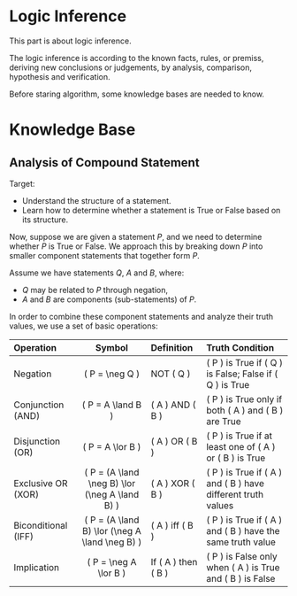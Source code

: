 # Logic Inference

This part is about logic inference.

The logic inference is according to the known facts, rules, or premiss, deriving new conclusions or judgements, by analysis, comparison, hypothesis and verification.

Before staring algorithm, some knowledge bases are needed to know.

# Knowledge Base

## Analysis of Compound Statement
Target: 
- Understand the structure of a statement.
- Learn how to determine whether a statement is True or False based on its structure.

Now, suppose we are given a statement $P$, and we need to determine whether $P$ is True or False.
We approach this by breaking down $P$ into smaller component statements that together form $P$.

Assume we have statements $Q$, $A$ and $B$, where:
- $Q$ may be related to $P$ through negation,
- $A$ and $B$ are components (sub-statements) of $P$.

In order to combine these component statements and analyze their truth values, we use a set of basic operations:

| Operation         | Symbol                                       | Definition                | Truth Condition |
|:------------------|:--------------------------------------------:|:---------------------------|:----------------|
| Negation          | \( P = \neg Q \)                             | NOT \( Q \)                | \( P \) is True if \( Q \) is False; False if \( Q \) is True |
| Conjunction (AND) | \( P = A \land B \)                          | \( A \) AND \( B \)         | \( P \) is True only if both \( A \) and \( B \) are True |
| Disjunction (OR)  | \( P = A \lor B \)                           | \( A \) OR \( B \)          | \( P \) is True if at least one of \( A \) or \( B \) is True |
| Exclusive OR (XOR)| \( P = (A \land \neg B) \lor (\neg A \land B) \) | \( A \) XOR \( B \)         | \( P \) is True if \( A \) and \( B \) have different truth values |
| Biconditional (IFF)| \( P = (A \land B) \lor (\neg A \land \neg B) \) | \( A \) iff \( B \)         | \( P \) is True if \( A \) and \( B \) have the same truth value |
| Implication       | \( P = \neg A \lor B \)                      | If \( A \) then \( B \)     | \( P \) is False only when \( A \) is True and \( B \) is False |

